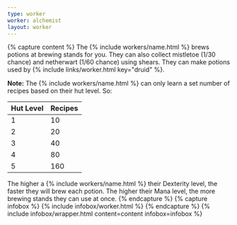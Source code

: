 ```yaml
---
type: worker
worker: alchemist
layout: worker
---
```

{% capture content %}
The {% include workers/name.html %} brews potions at brewing stands for you. They can also collect mistletoe (1/30 chance) and netherwart (1/60 chance) using shears. They can make potions used by {% include links/worker.html key="druid" %}.

**Note:** The {% include workers/name.html %} can only learn a set number of recipes based on their hut level. So:

| Hut Level | Recipes |
| --------- | ------- |
| 1         | 10      |
| 2         | 20      |
| 3         | 40      |
| 4         | 80      |
| 5         | 160     |

The higher a {% include workers/name.html %} their Dexterity level, the faster they will brew each potion. The higher their Mana level, the more brewing stands they can use at once.
{% endcapture %}
{% capture infobox %}
{% include infobox/worker.html %}
{% endcapture %}
{% include infobox/wrapper.html content=content infobox=infobox %}
